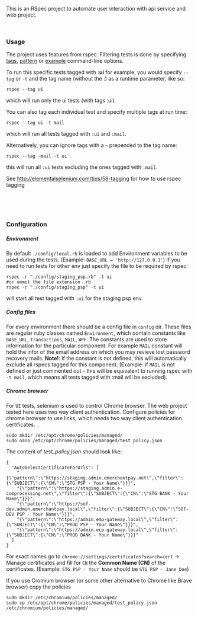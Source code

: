 This is an RSpec project to automate user interaction with api service and web project. 

</br>

### Usage 

The project uses features from rspec. Filtering tests is done by specifying [tags](https://relishapp.com/rspec/rspec-core/v/3-3/docs/command-line/tag-option), [pattern](https://relishapp.com/rspec/rspec-core/v/3-3/docs/command-line/pattern-option) or [example](https://relishapp.com/rspec/rspec-core/v/3-3/docs/command-line/example-option) command-line options.

To run this specific tests tagged with **:ui** for example, you would specify `--tag` or `-t` and the tag name (without the :) as a runtime parameter, like so:

```
rspec --tag ui
```
which will run only the ui tests (with tags :ui).

You can also tag each individual test and specify multiple tags at run time:
```
rspec --tag ui -t mail
```
which will run all tests tagged with `:ui` and `:mail`.

Alternatively, you can ignore tags with a `~` prepended to the tag name:
```
rspec --tag ~mail -t ui
```
this will run all `:ui` tests excluding the ones tagged with `:mail`.

See http://elementalselenium.com/tips/58-tagging for how to use rspec tagging


</br>
</br>
</br>

### Configuration
##### Environment 

By default `./config/local.rb` is loaded to add Environment variables to be used during the tests. (Example: `BASE_URL = 'http://127.0.0.1'`)
If you need to run tests for other env just specify the file to be required by rspec:
```
rspec -r "./config/staging_psp.rb" -t ui
#or ommit the file extension .rb
rspec -r "./config/staging_psp" -t ui
```
will start all test tagged with `:ui` for the staging psp env.

##### Config files

For every environment there should be a config file in `config` dir.
These files are regular ruby classes named `Environment`, which contain constants like `BASE_URL`, `Transactions`, `MAIL`, `WPF`.
The constants are used to store information for the particular component. For example `MAIL` constant will hold the infor of the email address on which you may revieve lost password recovery mails.
**Note!**: If the constant is not defined, this will automatically exclude all rspecs tagged for this component. (Example: if `MAIL` is not defined or just commented out - this will be equivalent to running rspec with `-t mail`, which means all tests tagged with :mail will be excluded).



##### Chrome browser
For `UI` tests, selenium is used to control Chrome browser. The web project tested here uses two way client authentication. 
Configure policies for chrome browser to use links, which needs two way client authentication certificates.

```
sudo mkdir /etc/opt/chrome/policies/managed/
sudo nano /etc/opt/chrome/policies/managed/test_policy.json
```
The content of _test_policy.json_ should look like:
```
{
  "AutoSelectCertificateForUrls": [
    "{\"pattern\":\"https://staging.admin.emerchantpay.net\",\"filter\":{\"SUBJECT\":{\"CN\":\"STG PSP - Your Name\"}}}",
    "{\"pattern\":\"https://staging.admin.e-comprocessing.net\",\"filter\":{\"SUBJECT\":{\"CN\":\"STG BANK - Your Name\"}}}",
    "{\"pattern\":\"https://sof-dev.admin.emerchantpay.local\",\"filter\":{\"SUBJECT\":{\"CN\":\"SOF-DEV PSP - Your Name\"}}}",
    "{\"pattern\":\"https://admin.emp-gateway.local\",\"filter\":{\"SUBJECT\":{\"CN\":\"PROD PSP - Your Name\"}}}",
    "{\"pattern\":\"https://admin.ecp-gateway.local\",\"filter\":{\"SUBJECT\":{\"CN\":\"PROD BANK - Your Name\"}}}"
  ]
}
``` 
For exact names go to `chrome://settings/certificates?search=cert` -> Manage certificates and fill for `CN` the **Common Name (CN)** of the certificates. (Example: `STG PSP - Your Name` should be `STG PSP - Jane Doe`)

If you use Cromium browser (or some other alternative to Chrome like Brave browser) copy the policies 

```
sudo mkdir /etc/chromium/policies/managed/
sudo cp /etc/opt/chrome/policies/managed/test_policy.json /etc/chromium/policies/managed/
```

